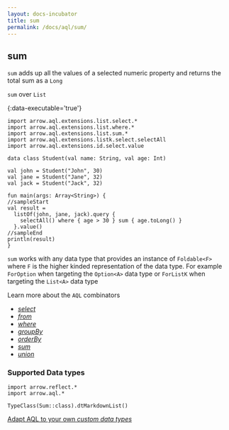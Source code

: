 ```yaml
---
layout: docs-incubator
title: sum
permalink: /docs/aql/sum/
---
```





## sum

`sum` adds up all the values of a selected numeric property and returns the total sum as a `Long`

`sum` over `List`

{:data-executable='true'}
```kotlin:ank
import arrow.aql.extensions.list.select.*
import arrow.aql.extensions.list.where.*
import arrow.aql.extensions.list.sum.*
import arrow.aql.extensions.listk.select.selectAll
import arrow.aql.extensions.id.select.value

data class Student(val name: String, val age: Int)

val john = Student("John", 30)
val jane = Student("Jane", 32)
val jack = Student("Jack", 32)

fun main(args: Array<String>) {
//sampleStart
val result =
  listOf(john, jane, jack).query {
    selectAll() where { age > 30 } sum { age.toLong() }
  }.value()
//sampleEnd
println(result)
}
```


`sum` works with any data type that provides an instance of `Foldable<F>` where `F` is the higher kinded representation of the data type. For example `ForOption` when targeting the `Option<A>` data type or `ForListK` when targeting the `List<A>` data type

Learn more about the `AQL` combinators

- [_select_](/docs/aql/select/)
- [_from_](/docs/aql/from/)
- [_where_](/docs/aql/where/)
- [_groupBy_](/docs/aql/groupby/)
- [_orderBy_](/docs/aql/orderby/)
- [_sum_](/docs/aql/sum/)
- [_union_](/docs/aql/union/)

### Supported Data types

```kotlin:ank:replace
import arrow.reflect.*
import arrow.aql.*

TypeClass(Sum::class).dtMarkdownList()
```




[Adapt AQL to your own _custom data types_](/docs/aql/custom/)
